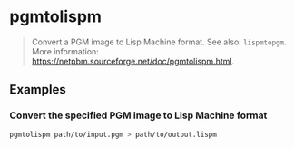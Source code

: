 # pgmtolispm

> Convert a PGM image to Lisp Machine format. See also: `lispmtopgm`. More information: <https://netpbm.sourceforge.net/doc/pgmtolispm.html>.

## Examples

### Convert the specified PGM image to Lisp Machine format

```bash
pgmtolispm path/to/input.pgm > path/to/output.lispm
```
